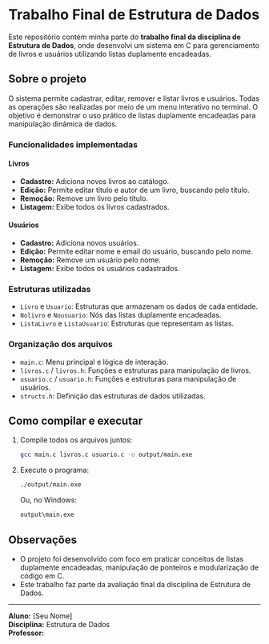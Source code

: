 # Trabalho Final de Estrutura de Dados

Este repositório contém minha parte do **trabalho final da disciplina de Estrutura de Dados**, onde desenvolvi um sistema em C para gerenciamento de livros e usuários utilizando listas duplamente encadeadas.

## Sobre o projeto

O sistema permite cadastrar, editar, remover e listar livros e usuários. Todas as operações são realizadas por meio de um menu interativo no terminal. O objetivo é demonstrar o uso prático de listas duplamente encadeadas para manipulação dinâmica de dados.

### Funcionalidades implementadas

#### Livros
- **Cadastro:** Adiciona novos livros ao catálogo.
- **Edição:** Permite editar título e autor de um livro, buscando pelo título.
- **Remoção:** Remove um livro pelo título.
- **Listagem:** Exibe todos os livros cadastrados.

#### Usuários
- **Cadastro:** Adiciona novos usuários.
- **Edição:** Permite editar nome e email do usuário, buscando pelo nome.
- **Remoção:** Remove um usuário pelo nome.
- **Listagem:** Exibe todos os usuários cadastrados.

### Estruturas utilizadas

- `Livro` e `Usuario`: Estruturas que armazenam os dados de cada entidade.
- `Nolivro` e `Nousuario`: Nós das listas duplamente encadeadas.
- `ListaLivro` e `ListaUsuario`: Estruturas que representam as listas.

### Organização dos arquivos

- `main.c`: Menu principal e lógica de interação.
- `livros.c` / `livros.h`: Funções e estruturas para manipulação de livros.
- `usuario.c` / `usuario.h`: Funções e estruturas para manipulação de usuários.
- `structs.h`: Definição das estruturas de dados utilizadas.

## Como compilar e executar

1. Compile todos os arquivos juntos:
   ```sh
   gcc main.c livros.c usuario.c -o output/main.exe
   ```

2. Execute o programa:
   ```sh
   ./output/main.exe
   ```
   Ou, no Windows:
   ```sh
   output\main.exe
   ```

## Observações

- O projeto foi desenvolvido com foco em praticar conceitos de listas duplamente encadeadas, manipulação de ponteiros e modularização de código em C.
- Este trabalho faz parte da avaliação final da disciplina de Estrutura de Dados.

---

**Aluno:** [Seu Nome]  
**Disciplina:** Estrutura de Dados  
**Professor:**